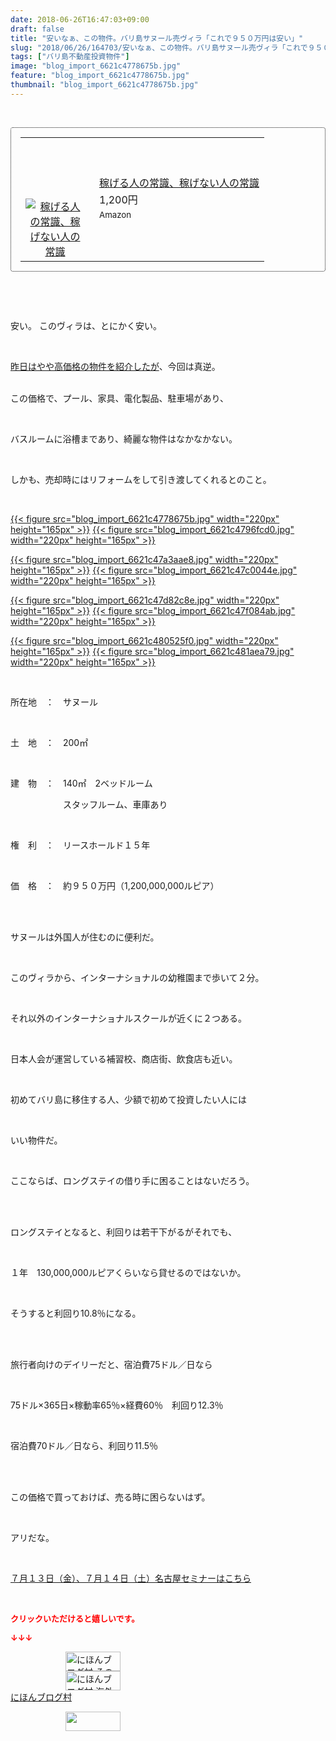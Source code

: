 ```yaml
---
date: 2018-06-26T16:47:03+09:00
draft: false
title: "安いなぁ、この物件。バリ島サヌール売ヴィラ「これで９５０万円は安い」"
slug: "2018/06/26/164703/安いなぁ、この物件。バリ島サヌール売ヴィラ「これで９５０万円は安い」"
tags: ["バリ島不動産投資物件"]
image: "blog_import_6621c4778675b.jpg"
feature: "blog_import_6621c4778675b.jpg"
thumbnail: "blog_import_6621c4778675b.jpg"
---
```

<p> </p><div contenteditable="false" style="padding: 15px; border-radius: 4px; border: 1px dotted currentColor; border-image: none;"><table border="0" cellpadding="0" cellspacing="0" style="margin: 0px; table-layout: fixed;" width="100%">	<tbody width="100%">		<tr>			<td aligin="center" style="vertical-align: middle;" width="95"><span style="text-align: center; display: block;"><a href="affiliate.do?affiliateId=37526956" alt0="BlogAffiliate" target="_blank" rel="nofollow"><img alt="稼げる人の常識、稼げない人の常識" border="0" data-img="affiliate" src="data:image/svg+xml;charset=utf-8,%3Csvg%20xmlns%3D%22http%3A%2F%2Fwww.w3.org%2F2000%2Fsvg%22%20title%3D%22Placeholder%20for%20Images%22%20role%3D%22presentation%22%20viewBox%3D%220%200%201%201%22%20%2F%3E" style="margin: 0px; vertical-align: middle; max-width: 95px;" data-src="https://images-fe.ssl-images-amazon.com/images/I/51Ft8zEBpkL._SL160_.jpg"/><noscript><img alt="稼げる人の常識、稼げない人の常識" border="0" data-img="affiliate" src="https://images-fe.ssl-images-amazon.com/images/I/51Ft8zEBpkL._SL160_.jpg" style="margin: 0px; vertical-align: middle; max-width: 95px;"></noscript></a></span></td>			<td style="line-height: 1.5; padding-left: 15px; vertical-align: middle;"><a href="affiliate.do?affiliateId=37526956" alt0="BlogAffiliate" target="_blank" rel="nofollow">稼げる人の常識、稼げない人の常識</a>			<div style="padding: 3px 0px;">1,200円</div>			<div style="font-size: 0.83em;">Amazon</div></td>		</tr>	</tbody></table></div><p> </p><p> </p><p>安い。 このヴィラは、とにかく安い。</p><p> </p><p><a href="entry-12386399833.html" target="_blank">昨日はやや高価格の物件を紹介したが</a>、今回は真逆。</p><p><br/>この価格で、プール、家具、電化製品、駐車場があり、</p><p> </p><p>バスルームに浴槽まであり、綺麗な物件はなかなかない。</p><p> </p><p>しかも、売却時にはリフォームをして引き渡してくれるとのこと。</p><p> </p><p><a href="blog_import_6621c4778675b.jpg">{{< figure src="blog_import_6621c4778675b.jpg" width="220px" height="165px" >}}</a> <a href="blog_import_6621c4796fcd0.jpg">{{< figure src="blog_import_6621c4796fcd0.jpg" width="220px" height="165px" >}}</a></p><p><a href="blog_import_6621c47a3aae8.jpg">{{< figure src="blog_import_6621c47a3aae8.jpg" width="220px" height="165px" >}}</a> <a href="blog_import_6621c47c0044e.jpg">{{< figure src="blog_import_6621c47c0044e.jpg" width="220px" height="165px" >}}</a></p><p><a href="blog_import_6621c47d82c8e.jpg">{{< figure src="blog_import_6621c47d82c8e.jpg" width="220px" height="165px" >}}</a> <a href="blog_import_6621c47f084ab.jpg">{{< figure src="blog_import_6621c47f084ab.jpg" width="220px" height="165px" >}}</a></p><p><a href="blog_import_6621c480525f0.jpg">{{< figure src="blog_import_6621c480525f0.jpg" width="220px" height="165px" >}}</a> <a href="blog_import_6621c481aea79.jpg">{{< figure src="blog_import_6621c481aea79.jpg" width="220px" height="165px" >}}</a></p><p> </p><p>所在地　：　サヌール</p><p> </p><p>土　地　：　200㎡</p><p> </p><p>建　物　：　140㎡　2ベッドルーム</p><p>　　　　　　スタッフルーム、車庫あり</p><p> </p><p>権　利　：　リースホールド１５年</p><p> </p><p>価　格　：　約９５０万円（1,200,000,000ルピア）</p><p> </p><p><br/>サヌールは外国人が住むのに便利だ。</p><p> </p><p>このヴィラから、インターナショナルの幼稚園まで歩いて２分。</p><p> </p><p>それ以外のインターナショナルスクールが近くに２つある。</p><p> </p><p>日本人会が運営している補習校、商店街、飲食店も近い。</p><p> </p><p>初めてバリ島に移住する人、少額で初めて投資したい人には</p><p> </p><p>いい物件だ。</p><p> </p><p>ここならば、ロングステイの借り手に困ることはないだろう。</p><p> </p><p><br/>ロングステイとなると、利回りは若干下がるがそれでも、</p><p> </p><p>１年　130,000,000ルピアくらいなら貸せるのではないか。</p><p> </p><p>そうすると利回り10.8％になる。</p><p> </p><p><br/>旅行者向けのデイリーだと、宿泊費75ドル／日なら</p><p> </p><p>75ドル×365日×稼動率65％×経費60％　利回り12.3％</p><p> </p><p>宿泊費70ドル／日なら、利回り11.5％</p><p> </p><p><br/>この価格で買っておけば、売る時に困らないはず。</p><p> </p><p>アリだな。</p><p> </p><p><a href="entry-12382733710.html" target="_blank">７月１３日（金）、７月１４日（土）名古屋セミナーはこちら</a></p><p> </p><p><font color="#ff0000" size="2"><strong>クリックいただけると嬉しいです。</strong></font></p><p><font color="#ff0000" size="2"><strong>↓↓↓</strong></font></p><p><a href="ranking.html?p_cid=01260127" id="&amp;blogmura_banner" target="_blank"><img alt="にほんブログ村 その他生活ブログ 不動産投資へ" border="0" height="31" src="data:image/svg+xml;charset=utf-8,%3Csvg%20xmlns%3D%22http%3A%2F%2Fwww.w3.org%2F2000%2Fsvg%22%20title%3D%22Placeholder%20for%20Images%22%20role%3D%22presentation%22%20viewBox%3D%220%200%2088%2031%22%20%2F%3E" width="88" data-src="https://img-proxy.blog-video.jp/images?url=http%3A%2F%2Flife.blogmura.com%2Fhudousantoushi%2Fimg%2Fhudousantoushi88_31.gif" style="aspect-ratio: auto 88 / 31;"/><noscript><img alt="にほんブログ村 その他生活ブログ 不動産投資へ" border="0" height="31" src="https://img-proxy.blog-video.jp/images?url=http%3A%2F%2Flife.blogmura.com%2Fhudousantoushi%2Fimg%2Fhudousantoushi88_31.gif" width="88"></noscript></a><br/><a href="ranking.html?p_cid=01260127" target="_blank"><img alt="にほんブログ村 海外生活ブログ バリ島情報へ" border="0" height="31" src="data:image/svg+xml;charset=utf-8,%3Csvg%20xmlns%3D%22http%3A%2F%2Fwww.w3.org%2F2000%2Fsvg%22%20title%3D%22Placeholder%20for%20Images%22%20role%3D%22presentation%22%20viewBox%3D%220%200%2088%2031%22%20%2F%3E" width="88" data-src="https://img-proxy.blog-video.jp/images?url=http%3A%2F%2Foverseas.blogmura.com%2Fbali%2Fimg%2Fbali88_31.gif" style="aspect-ratio: auto 88 / 31;"/><noscript><img alt="にほんブログ村 海外生活ブログ バリ島情報へ" border="0" height="31" src="https://img-proxy.blog-video.jp/images?url=http%3A%2F%2Foverseas.blogmura.com%2Fbali%2Fimg%2Fbali88_31.gif" width="88"></noscript></a><br/><a href="ranking.html?p_cid=01260127" target="_blank">にほんブログ村</a></p><p><a href="link.php?1804582" title="人気ブログランキングへ"><img border="0" height="31" src="data:image/svg+xml;charset=utf-8,%3Csvg%20xmlns%3D%22http%3A%2F%2Fwww.w3.org%2F2000%2Fsvg%22%20title%3D%22Placeholder%20for%20Images%22%20role%3D%22presentation%22%20viewBox%3D%220%200%2088%2031%22%20%2F%3E" width="88" data-src="https://blog.with2.net/img/banner/banner_22.gif" style="aspect-ratio: auto 88 / 31;"/><noscript><img border="0" height="31" src="https://blog.with2.net/img/banner/banner_22.gif" width="88"></noscript></a></p><p> </p>

